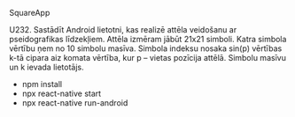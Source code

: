 SquareApp

U232. Sastādīt Android lietotni, kas realizē attēla veidošanu ar pseidografikas līdzekļiem.
Attēla izmēram jābūt 21x21 simboli. Katra simbola vērtību ņem no 10 simbolu masīva.
Simbola indeksu nosaka sin(p) vērtības k-tā cipara aiz komata vērtība, kur p – vietas pozīcija attēlā. 
Simbolu masīvu un k ievada lietotājs.

- npm install
- npx react-native start
- npx react-native run-android